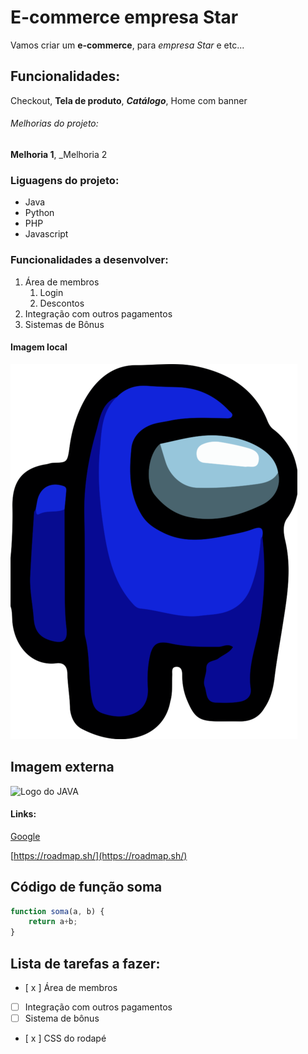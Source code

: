 # E-commerce empresa Star

Vamos criar um **e-commerce**, para *empresa Star* e etc...

## Funcionalidades:

Checkout, **Tela de produto**, **_Catálogo_**, Home com banner

###### Melhorias do projeto:

__Melhoria 1__, _Melhoria 2

### Liguagens do projeto:

* Java
* Python
* PHP
* Javascript

### Funcionalidades a desenvolver:

1. Área de membros
    1. Login
    2. Descontos
2. Integração com outros pagamentos
3. Sistemas de Bônus  

#### Imagem local 

![Logo do Python](img/bluee.png)

## Imagem externa

![Logo do JAVA](https://logospng.org/download/java/logo-java-512.png)

#### Links:

[Google](https://www.google.com/)

[https://roadmap.sh/](https://roadmap.sh/)

## Código de função soma

```javascript
function soma(a, b) {
    return a+b;
}
```

## Lista de tarefas a fazer:

- [ x ] Área de membros
- [ ] Integração com outros pagamentos
- [ ] Sistema de bônus
- [ x ] CSS do rodapé 